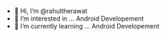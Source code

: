 - 👋 Hi, I’m @rahultherawat
- 👀 I’m interested in ... Android Developement
- 🌱 I’m currently learning ... Android Developement


<!---
rahultherawat/rahultherawat is a ✨ special ✨ repository because its `README.md` (this file) appears on your GitHub profile.
You can click the Preview link to take a look at your changes.
--->
